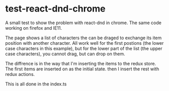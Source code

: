 # test-react-dnd-chrome
A small test to show the problem with react-dnd in chrome. The same code working on firefox and IE11.

The page shows a list of characters the can be draged to exchange its item position with another character.
All work well for the first postions (the lower case characters in this example),
but for the lower part of the list (the upper case characters), you cannot drag, but can drop on them.

The diffrence is in the way that I'm inserting the items to the redux store. 
The first items are inserted on as the initial state. then I insert the rest with redux actions.  

This is all done in the index.ts 